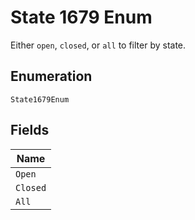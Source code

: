 
# State 1679 Enum

Either `open`, `closed`, or `all` to filter by state.

## Enumeration

`State1679Enum`

## Fields

| Name |
|  --- |
| `Open` |
| `Closed` |
| `All` |

